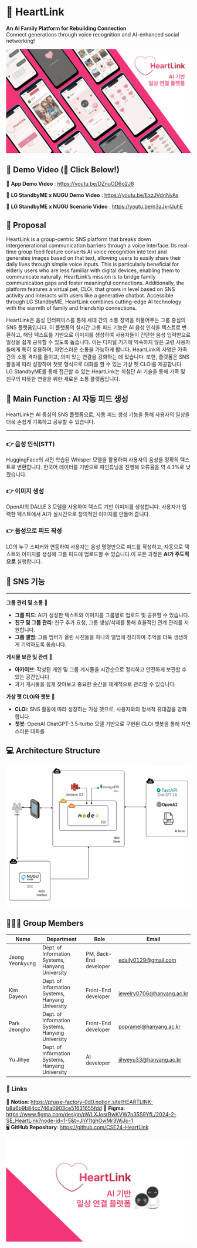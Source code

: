 # 💖 HeartLink
**An AI Family Platform for Rebuilding Connection**  
Connect generations through voice recognition and AI-enhanced social networking!

![Title](../title.png)
  
  
## 🎥 Demo Video (🔗 Click Below!)
🔗 **App Demo Video** : https://youtu.be/DZnuOD6o2J8

🔗 **LG StandbyME x NUGU Demo Video** : https://youtu.be/ExzJVdnNvAs

🔗 **LG StandbyME x NUGU Scenario Video** : https://youtu.be/n3aJk-IJuhE
  
## 📌 Proposal
HeartLink is a group-centric SNS platform that breaks down intergenerational communication barriers through a voice interface. Its real-time group feed feature converts AI voice recognition into text and generates images based on that text, allowing users to easily share their daily lives through simple voice inputs. This is particularly beneficial for elderly users who are less familiar with digital devices, enabling them to communicate naturally. HeartLink’s mission is to bridge family communication gaps and foster meaningful connections. Additionally, the platform features a virtual pet, CLOi, that grows in level based on SNS activity and interacts with users like a generative chatbot. Accessible through LG StandbyME, HeartLink combines cutting-edge AI technology with the warmth of family and friendship connections.
  
HeartLink은 음성 인터페이스를 통해 세대 간의 소통 장벽을 허물어주는 그룹 중심의 SNS 플랫폼입니다. 이 플랫폼의 실시간 그룹 피드 기능은 AI 음성 인식을 텍스트로 변환하고, 해당 텍스트를 기반으로 이미지를 생성하여 사용자들이 간단한 음성 입력만으로 일상을 쉽게 공유할 수 있도록 돕습니다. 이는 디지털 기기에 익숙하지 않은 고령 사용자들에게 특히 유용하며, 자연스러운 소통을 가능하게 합니다. HeartLink의 사명은 가족 간의 소통 격차를 줄이고, 의미 있는 연결을 강화하는 데 있습니다. 또한, 플랫폼은 SNS 활동에 따라 성장하며 챗봇 형식으로 대화를 할 수 있는 가상 펫 CLOi를 제공합니다. LG StandbyME를 통해 접근할 수 있는 HeartLink는 최첨단 AI 기술을 통해 가족 및 친구의 따뜻한 연결을 위한 새로운 소통 플랫폼입니다.
     
## 🤖 Main Function : AI 자동 피드 생성 
HeartLink는 AI 중심의 SNS 플랫폼으로, 자동 피드 생성 기능을 통해 사용자의 일상을 더욱 손쉽게 기록하고 공유할 수 있습니다. 

---

### 👉 **음성 인식(STT)**

HuggingFace의 사전 학습된 Whisper 모델을 활용하여 사용자의 음성을 정확히 텍스트로 변환합니다. 한국어 데이터를 기반으로 파인튜닝을 진행해 오류율을 약 4.3%로 낮췄습니다.

### 👉 이미지 생성

OpenAI의 DALLE 3 모델을 사용하여 텍스트 기반 이미지를 생성합니다. 사용자가 입력한 텍스트에서 AI가 실시간으로 창의적인 이미지를 만들어 줍니다.

### 👉 음성으로 피드 작성

LG의 누구 스피커와 연동하여 사용자는 음성 명령만으로 피드를 작성하고, 자동으로 텍스트와 이미지를 생성해 그룹 피드에 업로드할 수 있습니다.이 모든 과정은 **AI가 주도적으로** 실행합니다.

## 🌟 SNS 기능

---

**그룹 관리 및 소통** 👭

- **그룹 피드**: AI가 생성한 텍스트와 이미지를 그룹별로 업로드 및 공유할 수 있습니다.
- **친구 및 그룹 관리**: 친구 추가 요청, 그룹 생성/삭제를 통해 효율적인 관계 관리를 지원합니다.
- **그룹 앨범**: 그룹 멤버가 올린 사진들을 하나의 앨범에 정리하여 추억을 더욱 생생하게 기억하도록 돕습니다.

**게시물 보관 및 관리** 📁

- **아카이브**: 작성된 개인 및 그룹 게시물을 시간순으로 정리하고 안전하게 보관할 수 있는 공간입니다.
- 과거 게시물을 쉽게 찾아보고 중요한 순간을 체계적으로 관리할 수 있습니다.

**가상 펫 CLOi와 챗봇** 🤖

- **CLOi**: SNS 활동에 따라 성장하는 가상 펫으로, 사용자와의 정서적 유대감을 강화합니다.
- **챗봇**: OpenAI ChatGPT-3.5-turbo 모델 기반으로 구현된 CLOi 챗봇을 통해 자연스러운 대화를
  
   
## 💻 Architecture Structure
![Architecture Diagram](../hlarchi.png)
   
## 🙋🏻‍♂️ Group Members
| Name            | Department                                | Role                   | Email                       |
|------------------|------------------------------------------|--------------------------|-----------------------------|
| Jeong Yeonkyung | Dept. of Information Systems, Hanyang University | PM, Back-End developer| edaily0129@gmail.com        |
| Kim Dayeon       | Dept. of Information Systems, Hanyang University | Front-End developer | jewelry0706@hanyang.ac.kr   |
| Park Jeongho     | Dept. of Information Systems, Hanyang University | Front-End developer | popramel@hanyang.ac.kr      |
| Yu Jihye         | Dept. of Information Systems, Hanyang University | AI developer | jihyeyu33@hanyang.ac.kr     |
    
### 🔗 Links
🔗 **Notion**: https://phase-factory-0d0.notion.site/HEARTLINK-b8a6b9b84cc746a0903ce51631655fdd
🎨 **Figma**: https://www.figma.com/design/pWLXJosrBwKVW7n35S9YfL/2024-2-SE_HeartLink?node-id=1-5&t=JhY1tghOwMr3WjJo-1  
🖥️ **GitHub Repository**: https://github.com/CSE24-HeartLink

![Bye-bye](../greet.png)
